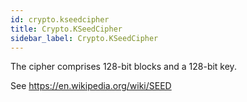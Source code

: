 ```yaml
---
id: crypto.kseedcipher
title: Crypto.KSeedCipher
sidebar_label: Crypto.KSeedCipher
---
```



The cipher comprises 128-bit blocks and a 128-bit key.

See <https://en.wikipedia.org/wiki/SEED>


